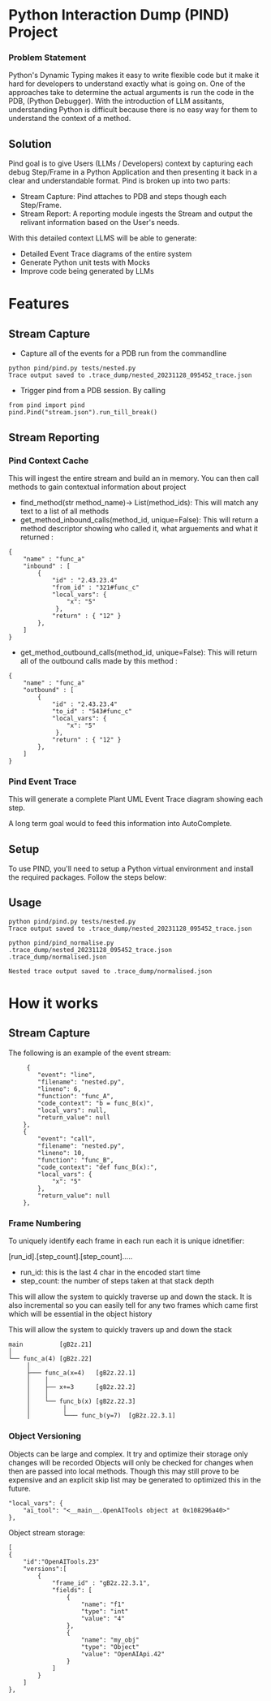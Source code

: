 # Python Interaction Dump (PIND) Project

### Problem Statement
Python's Dynamic Typing makes it easy to write flexible code but it make it hard for developers to understand exactly what is going on. One of the approaches take to determine the actual arguments is run the code in the PDB, (Python Debugger).  With the introduction of LLM assitants, understanding Python is difficult because there is no easy way for them to understand the context of a method. 

## Solution 
Pind goal is to give Users (LLMs / Developers) context by capturing each debug Step/Frame in a Python Application and then presenting it back in a clear and understandable format. Pind is broken up into two parts:
- Stream Capture: Pind attaches to PDB and steps though each Step/Frame.
- Stream Report: A reporting module ingests the Stream and output the relivant information based on the User's needs.

With this detailed context LLMS will be able to generate:
- Detailed Event Trace diagrams of the entire system
- Generate Python unit tests with Mocks
- Improve code being generated by LLMs


# Features

## Stream Capture
- Capture all of the events for a PDB run from the commandline
```
python pind/pind.py tests/nested.py 
Trace output saved to .trace_dump/nested_20231128_095452_trace.json
```
- Trigger pind from a PDB session. By calling 
```
from pind import pind
pind.Pind("stream.json").run_till_break()
```

## Stream Reporting

### Pind Context Cache
This will ingest the entire stream and build an in memory.  You can then call methods to gain contextual information about project

- find_method(str method_name)-> List(method_ids): This will match any text to a list of all methods
- get_method_inbound_calls(method_id, unique=False): This will return a method descriptor showing who called it, what arguements and what it returned :
```
{
    "name" : "func_a"
    "inbound" : [
        {
            "id" : "2.43.23.4"
            "from_id" : "321#func_c"
            "local_vars": {
                "x": "5"
             },
            "return" : { "12" }
        },
    ]
}
```
- get_method_outbound_calls(method_id, unique=False): This will return all of the outbound calls made by this method :
```
{
    "name" : "func_a"
    "outbound" : [
        {
            "id" : "2.43.23.4"
            "to_id" : "543#func_c"
            "local_vars": {
                "x": "5"
             },
            "return" : { "12" }
        },
    ]
}
```

### Pind Event Trace
This will generate a complete Plant UML Event Trace diagram showing each step. 


A long term goal would to feed this information into AutoComplete.



## Setup
To use PIND, you'll need to setup a Python virtual environment and install the required packages. Follow the steps below:

## Usage


```
python pind/pind.py tests/nested.py 
Trace output saved to .trace_dump/nested_20231128_095452_trace.json
```

```
python pind/pind_normalise.py  .trace_dump/nested_20231128_095452_trace.json .trace_dump/normalised.json

Nested trace output saved to .trace_dump/normalised.json

```




# How it works

## Stream Capture
The following is an example of the event stream:
```
     {
        "event": "line",
        "filename": "nested.py",
        "lineno": 6,
        "function": "func_A",
        "code_context": "b = func_B(x)",
        "local_vars": null,
        "return_value": null
    },
    {
        "event": "call",
        "filename": "nested.py",
        "lineno": 10,
        "function": "func_B",
        "code_context": "def func_B(x):",
        "local_vars": {
            "x": "5"
        },
        "return_value": null
    },
```
### Frame Numbering
To uniquely identify each frame in each run each it is unique idnetifier:

[run_id].[step_count].[step_count].....

- run_id: this is the last 4 char in the encoded start time 
- step_count: the number of steps taken at that stack depth

This will allow the system to quickly traverse up and down the stack. It is also incremental so you can easily tell for any two frames which came first which will be essential in the object history



This will allow the system to quickly travers up and down the stack
```
main          [gB2z.21]
│
└── func_a(4) [gB2z.22]
     │
     ├─── func_a(x=4)   [gB2z.22.1]
     │    │
     │    ├── x+=3      [gB2z.22.2]
     │    │
     │    └── func_b(x) [gB2z.22.3]
     │         │
     │         └─── func_b(y=7)  [gB2z.22.3.1]
```
      
### Object Versioning

Objects can be large and complex. It try and optimize their storage only changes will be recorded
Objects will only be checked for changes when then are passed into local methods. Though this may still prove to be expensive and an explicit skip list may be generated to optimized this in the future.


```
"local_vars": {
    "ai_tool": "<__main__.OpenAITools object at 0x108296a40>"
},
```
Object stream storage:
```
[
{
    "id":"OpenAITools.23"
    "versions":[
        {
            "frame_id" : "gB2z.22.3.1",
            "fields": [
                {
                    "name": "f1"
                    "type": "int"
                    "value": "4"
                },
                {
                    "name": "my_obj"
                    "type": "Object"
                    "value": "OpenAIApi.42"
                }
            ]
        }
    ]    
},

```
